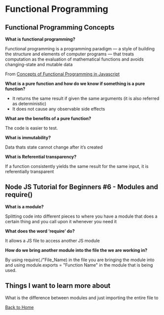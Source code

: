 # Functional Programming

## Functional Programming Concepts

**What is functional programming?**

Functional programming is a programming paradigm — a style of building the structure and elements of computer programs — that treats computation as the evaluation of mathematical functions and avoids changing-state and mutable data

From [Concepts of Functional Programming in Javascript](https://medium.com/the-renaissance-developer/concepts-of-functional-programming-in-javascript-6bc84220d2aa)

**What is a pure function and how do we know if something is a pure function?**

- It returns the same result if given the same arguments (it is also referred as deterministic)
- It does not cause any observable side effects

**What are the benefits of a pure function?**

The code is easier to test.

**What is immutability?**

Data thats state cannot change after it’s created

**What is Referential transparency?**

If a function consistently yields the same result for the same input, it is referentially transparent


## Node JS Tutorial for Beginners #6 - Modules and require()

**What is a module?**

Splitting code into different pieces to where you have a module that does a certain thing and you call upon it whenever you need it

**What does the word ‘require’ do?**

It allows a JS file to access another JS module

**How do we bring another module into the file the we are working in?**

By using require(./"File_Name) in the file you are bringing the module into and using module.exports = "Function Name" in the module that is being used.

## Things I want to learn more about

What is the difference between modules and just importing the entire file to

[Back to Home](../README.md)